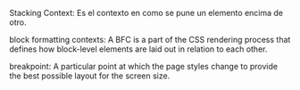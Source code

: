 Stacking Context: Es el contexto en como se pune un elemento encima de otro.

block formatting contexts: A BFC is a part of the CSS rendering process that defines how block-level elements are laid out in relation to each other.

breakpoint: A particular point at which the page styles change to provide the
best possible layout for the screen size.